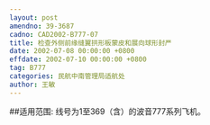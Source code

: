 ```yaml
---
layout: post
amendno: 39-3687
cadno: CAD2002-B777-07
title: 检查外侧前缘缝翼拱形板蒙皮和展向球形封严
date: 2002-07-08 00:00:00 +0800
effdate: 2002-07-10 00:00:00 +0800
tag: B777
categories: 民航中南管理局适航处
author: 王敏
---
```


##适用范围:
线号为1至369（含）的波音777系列飞机。

